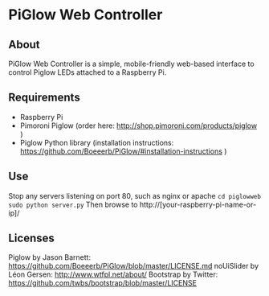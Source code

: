 PiGlow Web Controller
===================================
About
-----

PiGlow Web Controller is a simple, mobile-friendly web-based interface to control Piglow LEDs attached to a Raspberry Pi.

Requirements
------------

 * Raspberry Pi
 * Pimoroni Piglow (order here: http://shop.pimoroni.com/products/piglow )
 * Piglow Python library (installation instructions: https://github.com/Boeeerb/PiGlow/#installation-instructions )

Use
---

Stop any servers listening on port 80, such as nginx or apache
`cd piglowweb`
`sudo python server.py`
Then browse to http://[your-raspberry-pi-name-or-ip]/

Licenses
--------
Piglow by Jason Barnett: https://github.com/Boeeerb/PiGlow/blob/master/LICENSE.md
noUiSlider by Léon Gersen: http://www.wtfpl.net/about/
Bootstrap by Twitter: https://github.com/twbs/bootstrap/blob/master/LICENSE
